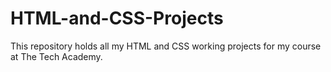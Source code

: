 # HTML-and-CSS-Projects
This repository holds all my HTML and CSS working projects for my course at The Tech Academy.
